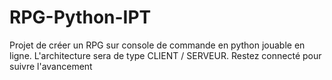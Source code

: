 # RPG-Python-IPT
Projet de créer un RPG sur console de commande en python jouable en ligne.
L'architecture sera de type CLIENT / SERVEUR.
Restez connecté pour suivre l'avancement
